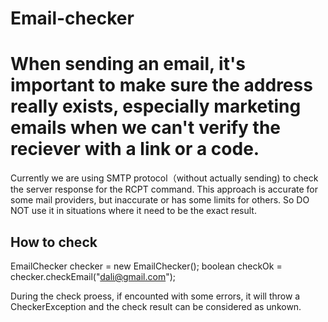 # Email-checker
# When sending an email, it's important to make sure the address really exists, especially marketing emails when we can't verify the reciever with a link or a code.
Currently we are using SMTP protocol（without actually sending) to check the server response for the RCPT command. 
This approach is accurate for some mail providers, but inaccurate or has some limits for others.
So DO NOT use it in situations where it need to be the exact result.


## How to check
EmailChecker checker = new EmailChecker();
boolean checkOk = checker.checkEmail("dali@gmail.com");

During the check proess, if encounted with some errors, it will throw a CheckerException and the check result can be considered as unkown.

